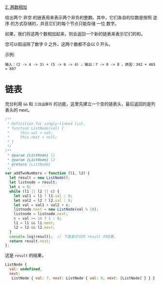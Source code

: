 [2. 两数相加](https://leetcode-cn.com/problems/add-two-numbers/)

给出两个 非空 的链表用来表示两个非负的整数。其中，它们各自的位数是按照 逆序 的方式存储的，并且它们的每个节点只能存储 一位 数字。

如果，我们将这两个数相加起来，则会返回一个新的链表来表示它们的和。

您可以假设除了数字 0 之外，这两个数都不会以 0 开头。

示例:

`输入：(2 -> 4 -> 3) + (5 -> 6 -> 4) 。输出：7 -> 0 -> 8 。原因：342 + 465 = 807`

# 链表

充分利用  `&&`  和 `三目运算符` 的功能，这里先建立一个空的链表头，最后返回的是列表头的 next。

```javascript
/**
 * Definition for singly-linked list.
 * function ListNode(val) {
 *     this.val = val;
 *     this.next = null;
 * }
 */
/**
 * @param {ListNode} l1
 * @param {ListNode} l2
 * @return {ListNode}
 */
var addTwoNumbers = function (l1, l2) {
  let result = new ListNode();
  let listnode = result;
  let c = 0; 
  while (l1 || l2 || c) {
    let val1 = l1 ? l1.val : 0;
    let val2 = l2 ? l2.val : 0;
    let val = val1 + val2 + c;
    listnode.next = new ListNode(val % 10);
    listnode = listnode.next;
    c = val >= 10 ? 1 : 0;
    l1 = l1 && l1.next;
    l2 = l2 && l2.next;
  }
  console.log(result);  // 下面是打印的 result 的结果。
  return result.next;
};
```

这是 `result` 的结果。

```javascript
ListNode {
  val: undefined,
  next:
   ListNode { val: 7, next: ListNode { val: 0, next: [ListNode] } } }
```

